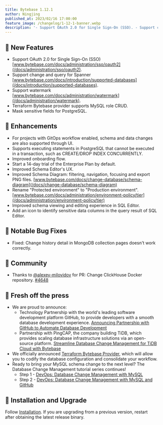 ```yaml
---
title: Bytebase 1.12.1
author: Ningjing
published_at: 2023/02/16 17:00:00
feature_image: /changelog/1-12-1-banner.webp
description: '- Support OAuth 2.0 for Single Sign-On (SSO). - Support change and query for Spanner. - Support watermark. - Mask sensitive fields for PostgreSQL '
---
```


## 🚀 New Features

- Support OAuth 2.0 for Single Sign-On (SSO) [www.bytebase.com/docs/administration/sso/oauth2](/docs/administration/sso/oauth2).
- Support change and query for Spanner [www.bytebase.com/docs/introduction/supported-databases](/docs/introduction/supported-databases).
- Support watermark [www.bytebase.com/docs/administration/watermark](/docs/administration/watermark).
- Terraform Bytebase provider supports MySQL role CRUD.
- Mask sensitive fields for PostgreSQL.

## 🎄 Enhancements

- For projects with GitOps workflow enabled, schema and data changes are also supported through UI.
- Supports executing statements in PostgreSQL that cannot be executed in a transaction, such as CREATE/DROP INDEX CONCURRENTLY.
- Improved onboarding flow.
- Start a 14-day trial of the Enterprise Plan by default.
- Improved Schema Editor's UX.
- Improved Schema Diagram: filtering, navigation, focusing and export PNG files. [www.bytebase.com/docs/change-database/schema-diagram](/docs/change-database/schema-diagram)
- Rename "Protected environment" to "Production environment". [www.bytebase.com/docs/administration/environment-policy/tier](/docs/administration/environment-policy/tier)
- Improved schema viewing and editing experience in SQL Editor.
- Add an icon to identify sensitive data columns in the query result of SQL Editor.

## 🐞 Notable Bug Fixes

- Fixed: Change history detail in MongoDB collection pages doesn't work correctly.

## 🎠 Community

- Thanks to [@alexey-milovidov](https://github.com/alexey-milovidov) for PR: Change ClickHouse Docker repository. [\#4648](https://github.com/bytebase/bytebase/pull/4648)

## 📰 Fresh off the press

- We are proud to announce:
  - Technology Partnership with the world's leading software development platform GitHub, to provide developers with a smooth database development experience. [Announcing Partnership with GitHub to Automate Database Development](/blog/bytebase-github-technology-partner)
  - Partnership with PingCAP, the company building TiDB, which provides scaling database infrastructure solutions via an open-source platform. [Streamline Database Change Management for TiDB Cloud with Bytebase](/blog/streamline-database-change-management-for-tidb-cloud-with-bytebase)
- We officially announced [Terraform Bytebase Provider](/blog/introducing-terraform-bytebase-provider), which will allow you to codify the database configuration and consolidate your workflow.
- Ready to bring your MySQL schema change to the next level? The Database Change Management tutorial series continues!
  - Step 1 - [DevOps: Database Change Management with MySQL](/docs/tutorials/beginner/database-change-management-with-mysql)
  - Step 2 - [DevOps: Database Change Management with MySQL and GitHub](/docs/tutorials/intermediate/database-change-management-with-mysql-and-github)

## 📕 Installation and Upgrade

Follow [Installation](/docs/get-started/install/overview). If you are upgrading from a previous version, restart after obtaining the latest release binary.
